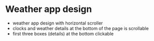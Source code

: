 # Weather app design
* weather app design with horizontal scroller
* clocks and weather details at the bottom of the page is scrollable
* first three boxes (details) at the bottom clickable
